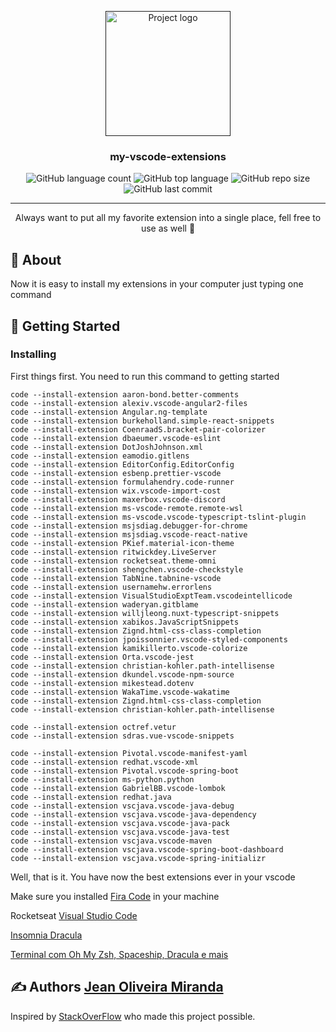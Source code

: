 <p align="center">
  <a href="" rel="noopener">
 <img width=200px height=200px src="https://upload.wikimedia.org/wikipedia/commons/thumb/9/9a/Visual_Studio_Code_1.35_icon.svg/1200px-Visual_Studio_Code_1.35_icon.svg.png" alt="Project logo"></a>
</p>

<h3 align="center">my-vscode-extensions</h3>

<div align="center">

<p align="center">
  <img alt="GitHub language count" src="https://img.shields.io/github/languages/count/SenhorBiscoito/my-vscode-extensions">
  <img alt="GitHub top language" src="https://img.shields.io/github/languages/top/SenhorBiscoito/my-vscode-extensions">
  <img alt="GitHub repo size" src="https://img.shields.io/github/repo-size/SenhorBiscoito/my-vscode-extensions">
  <img alt="GitHub last commit" src="https://img.shields.io/github/last-commit/SenhorBiscoito/my-vscode-extensions">
</p>

</div>

---

<p align="center"> Always want to put all my favorite extension into a single place, fell free to use as well 🤗
    <br> 
</p>

## 🧐 About <a name = "about"></a>

Now it is easy to install my extensions in your computer just typing one command

## 🏁 Getting Started <a name = "getting_started"></a>

### Installing

First things first. You need to run this command to getting started

```
code --install-extension aaron-bond.better-comments
code --install-extension alexiv.vscode-angular2-files
code --install-extension Angular.ng-template
code --install-extension burkeholland.simple-react-snippets
code --install-extension CoenraadS.bracket-pair-colorizer
code --install-extension dbaeumer.vscode-eslint
code --install-extension DotJoshJohnson.xml
code --install-extension eamodio.gitlens
code --install-extension EditorConfig.EditorConfig
code --install-extension esbenp.prettier-vscode
code --install-extension formulahendry.code-runner
code --install-extension wix.vscode-import-cost
code --install-extension maxerbox.vscode-discord
code --install-extension ms-vscode-remote.remote-wsl
code --install-extension ms-vscode.vscode-typescript-tslint-plugin
code --install-extension msjsdiag.debugger-for-chrome
code --install-extension msjsdiag.vscode-react-native
code --install-extension PKief.material-icon-theme
code --install-extension ritwickdey.LiveServer
code --install-extension rocketseat.theme-omni
code --install-extension shengchen.vscode-checkstyle
code --install-extension TabNine.tabnine-vscode
code --install-extension usernamehw.errorlens
code --install-extension VisualStudioExptTeam.vscodeintellicode
code --install-extension waderyan.gitblame
code --install-extension willjleong.nuxt-typescript-snippets
code --install-extension xabikos.JavaScriptSnippets
code --install-extension Zignd.html-css-class-completion
code --install-extension jpoissonnier.vscode-styled-components
code --install-extension kamikillerto.vscode-colorize
code --install-extension Orta.vscode-jest
code --install-extension christian-kohler.path-intellisense
code --install-extension dkundel.vscode-npm-source
code --install-extension mikestead.dotenv
code --install-extension WakaTime.vscode-wakatime    
code --install-extension Zignd.html-css-class-completion 
code --install-extension christian-kohler.path-intellisense

code --install-extension octref.vetur
code --install-extension sdras.vue-vscode-snippets

code --install-extension Pivotal.vscode-manifest-yaml
code --install-extension redhat.vscode-xml
code --install-extension Pivotal.vscode-spring-boot
code --install-extension ms-python.python
code --install-extension GabrielBB.vscode-lombok
code --install-extension redhat.java
code --install-extension vscjava.vscode-java-debug
code --install-extension vscjava.vscode-java-dependency
code --install-extension vscjava.vscode-java-pack
code --install-extension vscjava.vscode-java-test
code --install-extension vscjava.vscode-maven
code --install-extension vscjava.vscode-spring-boot-dashboard
code --install-extension vscjava.vscode-spring-initializr
```

Well, that is it. You have now the best extensions ever in your vscode

Make sure you installed <a name = "authors" href="https://github.com/tonsky/FiraCode/wiki/Installing">Fira Code</a> in your machine

Rocketseat [Visual Studio Code](https://www.notion.so/Visual-Studio-Code-e0d3c48eebdd4df586c4ba8c12cf5a7a)

[Insomnia Dracula](https://draculatheme.com/insomnia)

[Terminal com Oh My Zsh, Spaceship, Dracula e mais](https://blog.rocketseat.com.br/terminal-com-oh-my-zsh-spaceship-dracula-e-mais/)

## ✍️ Authors <a name = "authors" href="https://github.com/SenhorBiscoito">Jean Oliveira Miranda</a>

Inspired by [StackOverFlow](https://stackoverflow.com/questions/35773299/how-can-you-export-vs-code-extension-list) who made this project possible.
